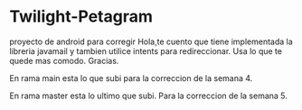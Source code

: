 # Twilight-Petagram
proyecto de android para corregir
Hola,te cuento que tiene implementada la libreria javamail y tambien utilice intents para redireccionar. Usa lo que te quede mas comodo.
Gracias.

En rama main esta lo que subi para la correccion de la semana 4.

En rama master esta lo ultimo que subi. Para la correccion de la semana 5.
